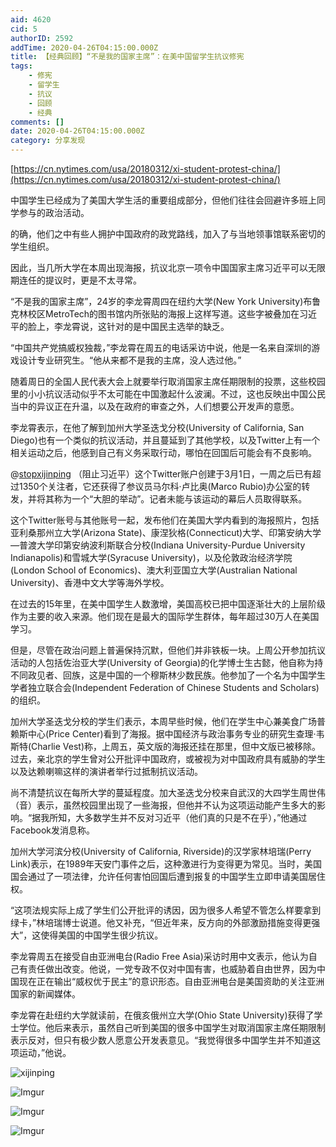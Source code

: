 ```yaml
---
aid: 4620
cid: 5
authorID: 2592
addTime: 2020-04-26T04:15:00.000Z
title: 【经典回顾】“不是我的国家主席”：在美中国留学生抗议修宪
tags:
    - 修宪
    - 留学生
    - 抗议
    - 回顾
    - 经典
comments: []
date: 2020-04-26T04:15:00.000Z
category: 分享发现
---
```


[https://cn.nytimes.com/usa/20180312/xi-student-protest-china/](https://cn.nytimes.com/usa/20180312/xi-student-protest-china/)

中国学生已经成为了美国大学生活的重要组成部分，但他们往往会回避许多班上同学参与的政治活动。

的确，他们之中有些人拥护中国政府的政党路线，加入了与当地领事馆联系密切的学生组织。

因此，当几所大学在本周出现海报，抗议北京一项令中国国家主席习近平可以无限期连任的提议时，更是不太寻常。

“不是我的国家主席”，24岁的李龙霄周四在纽约大学(New York University)布鲁克林校区MetroTech的图书馆内所张贴的海报上这样写道。这些字被叠加在习近平的脸上，李龙霄说，这针对的是中国民主选举的缺乏。

“中国共产党搞威权独裁，”李龙霄在周五的电话采访中说，他是一名来自深圳的游戏设计专业研究生。“他从来都不是我的主席，没人选过他。”

随着周日的全国人民代表大会上就要举行取消国家主席任期限制的投票，这些校园里的小小抗议活动似乎不太可能在中国激起什么波澜。不过，这也反映出中国公民当中的异议正在升温，以及在政府的审查之外，人们想要公开发声的意愿。

李龙霄表示，在他了解到加州大学圣迭戈分校(University of California, San Diego)也有一个类似的抗议活动，并且蔓延到了其他学校，以及Twitter上有一个相关运动之后，他感到自己有义务采取行动，哪怕在回国后可能会有不良影响。

@[stopxijinping](/member/stopxijinping) （阻止习近平）这个Twitter账户创建于3月1日，一周之后已有超过1350个关注者，它还获得了参议员马尔科·卢比奥(Marco Rubio)办公室的转发，并将其称为一个“大胆的举动”。记者未能与该运动的幕后人员取得联系。

这个Twitter账号与其他账号一起，发布他们在美国大学内看到的海报照片，包括亚利桑那州立大学(Arizona State)、康涅狄格(Connecticut)大学、印第安纳大学—普渡大学印第安纳波利斯联合分校(Indiana University-Purdue University Indianapolis)和雪城大学(Syracuse University)，以及伦敦政治经济学院(London School of Economics)、澳大利亚国立大学(Australian National University)、香港中文大学等海外学校。

在过去的15年里，在美中国学生人数激增，美国高校已把中国逐渐壮大的上层阶级作为主要的收入来源。他们现在是最大的国际学生群体，每年超过30万人在美国学习。

但是，尽管在政治问题上普遍保持沉默，但他们并非铁板一块。上周公开参加抗议活动的人包括佐治亚大学(University of Georgia)的化学博士生古懿，他自称为持不同政见者、回族，这是中国的一个穆斯林少数民族。他参加了一个名为中国学生学者独立联合会(Independent Federation of Chinese Students and Scholars)的组织。

加州大学圣迭戈分校的学生们表示，本周早些时候，他们在学生中心兼美食广场普赖斯中心(Price Center)看到了海报。据中国经济与政治事务专业的研究生查理·韦斯特(Charlie Vest)称，上周五，英文版的海报还挂在那里，但中文版已被移除。过去，亲北京的学生曾对公开批评中国政府，或被视为对中国政府具有威胁的学生以及达赖喇嘛这样的演讲者举行过抵制抗议活动。

尚不清楚抗议在每所大学的蔓延程度。加大圣迭戈分校来自武汉的大四学生周世伟（音）表示，虽然校园里出现了一些海报，但他并不认为这项运动能产生多大的影响。“据我所知，大多数学生并不反对习近平（他们真的只是不在乎），”他通过Facebook发消息称。

加州大学河滨分校(University of California, Riverside)的汉学家林培瑞(Perry Link)表示，在1989年天安门事件之后，这种激进行为变得更为常见。当时，美国国会通过了一项法律，允许任何害怕回国后遭到报复的中国学生立即申请美国居住权。

“这项法规实际上成了学生们公开批评的诱因，因为很多人希望不管怎么样要拿到绿卡，”林培瑞博士说道。他又补充，“但近年来，反方向的外部激励措施变得更强大”，这使得美国的中国学生很少抗议。

李龙霄周五在接受自由亚洲电台(Radio Free Asia)采访时用中文表示，他认为自己有责任做出改变。他说，一党专政不仅对中国有害，也威胁着自由世界，因为中国现在正在输出“威权优于民主”的意识形态。自由亚洲电台是美国资助的关注亚洲国家的新闻媒体。

李龙霄在赴纽约大学就读前，在俄亥俄州立大学(Ohio State University)获得了学士学位。他后来表示，虽然自己听到美国的很多中国学生对取消国家主席任期限制表示反对，但只有极少数人愿意公开发表意见。“我觉得很多中国学生并不知道这项运动，”他说。

![xijinping](https://i.imgur.com/UWMtA5y.png)

![Imgur](https://i.imgur.com/W30VivO.png)

![Imgur](https://i.imgur.com/H3HqoNJ.png)

![Imgur](https://i.imgur.com/rpx33kw.png)
